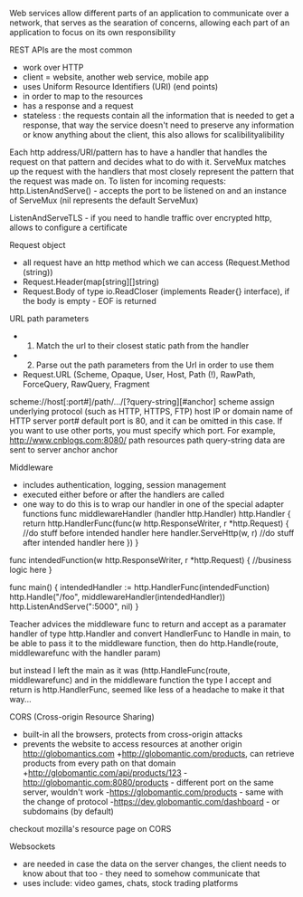 Web services allow different parts of an application to communicate over a network,
that serves as the searation of concerns, allowing each part of an application to focus on its own responsibility

REST APIs are the most common
- work over HTTP
- client = website, another web service, mobile app
- uses Uniform Resource Identifiers (URI) (end points)
 - in order to map to the resources 
- has a response and a request
- stateless : the requests contain all the information that is needed to get a response, that way the service doesn't need to preserve any information or know anything about the client, this also allows for scalibilityalibility

Each http address/URI/pattern has to have a handler that handles the request on that pattern and decides what to do with it.
ServeMux matches up the request with the handlers that most closely represent the pattern that the request was made on.
To listen for incoming requests: http.ListenAndServe() - accepts the port to be listened on and an instance of ServeMux (nil represents the default ServeMux)

ListenAndServeTLS - if you need to handle traffic over encrypted http, allows to configure a certificate

Request object
 - all request have an http method which we can access (Request.Method (string))
 - Request.Header(map[string][]string)
 - Request.Body of type io.ReadCloser (implements Reader{} interface), if the body is empty - EOF is returned

URL path parameters
 - 1. Match the url to their closest static path from the handler
 - 2. Parse out the path parameters from the Url in order to use them 
 - Request.URL (Scheme, Opaque, User, Host, Path (!), RawPath, ForceQuery, RawQuery, Fragment

scheme://host[:port#]/path/.../[?query-string][#anchor]
scheme         assign underlying protocol (such as HTTP, HTTPS, FTP)
host           IP or domain name of HTTP server
port#          default port is 80, and it can be omitted in this case.
        If you want to use other ports, you must specify which port. For example,
        http://www.cnblogs.com:8080/
path           resources path
query-string   data are sent to server
anchor         anchor

Middleware
 - includes authentication, logging, session management
 - executed either before or after the handlers are called
 - one way to do this is to wrap our handler in one of the special adapter functions
func middlewareHandler (handler http.Handler) http.Handler {
	return http.HandlerFunc(func(w http.ResponseWriter, r *http.Request) {
		//do stuff before intended handler here
		handler.ServeHttp(w, r)
		//do stuff after intended handler here
	})
}

func intendedFunction(w http.ResponseWriter, r *http.Request) {
	//business logic here
}

func main() {
intendedHandler := http.HandlerFunc(intendedFunction)
http.Handle("/foo", middlewareHandler(intendedHandler))
http.ListenAndServe(":5000", nil)
}

Teacher advices the middleware func to return and accept as a paramater handler of type http.Handler
and convert HandlerFunc to Handle in main, to be able to pass it to the middleware function, then do http.Handle(route, middlewarefunc with the handler param)

but instead I left the main as it was (http.HandleFunc(route, middlewarefunc) and in the middleware function the type I accept and return is http.HandlerFunc, seemed like less of a headache to make it that way...


CORS (Cross-origin Resource Sharing)
 - built-in all the browsers, protects from cross-origin attacks
 - prevents the website to access resources at another origin
http://globomantics.com
+http://globomantic.com/products, can retrieve products from every path on that domain
+http://globomantic.com/api/products/123
-http://globomantic.com:8080/products - different port on the same server, wouldn't work
-https://globomantic.com/products - same with the change of protocol
-https://dev.globomantic.com/dashboard - or subdomains (by default)

checkout mozilla's resource page on CORS

Websockets
- are needed in case the data on the server changes, the client needs to know about that too - they need to somehow communicate that
- uses include: video games, chats, stock trading platforms

